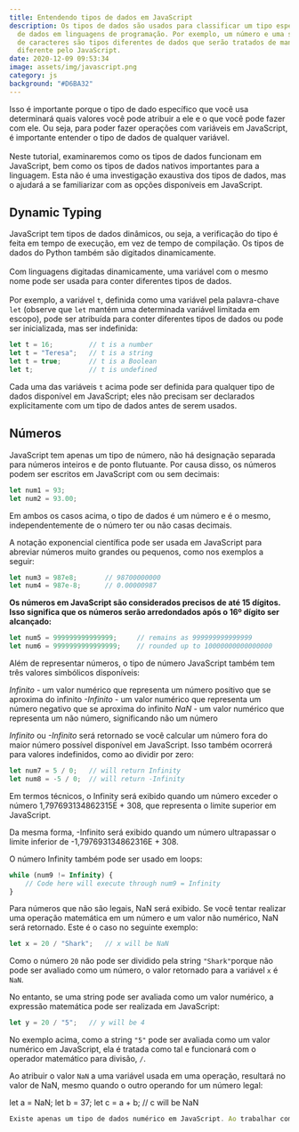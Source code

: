 ```yaml
---
title: Entendendo tipos de dados em JavaScript
description: Os tipos de dados são usados ​​para classificar um tipo específico
  de dados em linguagens de programação. Por exemplo, um número e uma sequência
  de caracteres são tipos diferentes de dados que serão tratados de maneira
  diferente pelo JavaScript.
date: 2020-12-09 09:53:34
image: assets/img/javascript.png
category: js
background: "#D6BA32"
---
```

Isso é importante porque o tipo de dado específico que você usa determinará quais valores você pode atribuir a ele e o que você pode fazer com ele. Ou seja, para poder fazer operações com variáveis ​​em JavaScript, é importante entender o tipo de dados de qualquer variável.\
\
Neste tutorial, examinaremos como os tipos de dados funcionam em JavaScript, bem como os tipos de dados nativos importantes para a linguagem. Esta não é uma investigação exaustiva dos tipos de dados, mas o ajudará a se familiarizar com as opções disponíveis em JavaScript.

## Dynamic Typing

JavaScript tem tipos de dados dinâmicos, ou seja, a verificação do tipo é feita em tempo de execução, em vez de tempo de compilação. Os tipos de dados do Python também são digitados dinamicamente. \
\
Com linguagens digitadas dinamicamente, uma variável com o mesmo nome pode ser usada para conter diferentes tipos de dados. \
\
Por exemplo, a variável `t`, definida como uma variável pela palavra-chave `let` (observe que `let` mantém uma determinada variável limitada em escopo), pode ser atribuída para conter diferentes tipos de dados ou pode ser inicializada, mas ser indefinida:

```javascript
let t = 16;         // t is a number
let t = "Teresa";   // t is a string
let t = true;       // t is a Boolean
let t;              // t is undefined
```

Cada uma das variáveis `t` acima pode ser definida para qualquer tipo de dados disponível em JavaScript; eles não precisam ser declarados explicitamente com um tipo de dados antes de serem usados.

## Números

JavaScript tem apenas um tipo de número, não há designação separada para números inteiros e de ponto flutuante. Por causa disso, os números podem ser escritos em JavaScript com ou sem decimais:

```javascript
let num1 = 93;
let num2 = 93.00;
```

Em ambos os casos acima, o tipo de dados é um número e é o mesmo, independentemente de o número ter ou não casas decimais.

A notação exponencial científica pode ser usada em JavaScript para abreviar números muito grandes ou pequenos, como nos exemplos a seguir:

```javascript
let num3 = 987e8;       // 98700000000
let num4 = 987e-8;      // 0.00000987
```

**Os números em JavaScript são considerados precisos de até 15 dígitos. Isso significa que os números serão arredondados após o 16º dígito ser alcançado:**

```javascript
let num5 = 999999999999999;     // remains as 999999999999999
let num6 = 9999999999999999;    // rounded up to 10000000000000000
```

Além de representar números, o tipo de número JavaScript também tem três valores simbólicos disponíveis:

*Infinito* - um valor numérico que representa um número positivo que se aproxima do infinito
*\-Infinito* - um valor numérico que representa um número negativo que se aproxima do infinito
*NaN* - um valor numérico que representa um não número, significando não um número

*Infinito* ou *\-Infinito* será retornado se você calcular um número fora do maior número possível disponível em JavaScript. Isso também ocorrerá para valores indefinidos, como ao dividir por zero:

```javascript
let num7 = 5 / 0;   // will return Infinity
let num8 = -5 / 0;  // will return -Infinity
```

Em termos técnicos, o Infinity será exibido quando um número exceder o número 1,797693134862315E + 308, que representa o limite superior em JavaScript.

Da mesma forma, -Infinito será exibido quando um número ultrapassar o limite inferior de -1,797693134862316E + 308.

O número Infinity também pode ser usado em loops:

```javascript
while (num9 != Infinity) {
    // Code here will execute through num9 = Infinity
}
```

Para números que não são legais, NaN será exibido. Se você tentar realizar uma operação matemática em um número e um valor não numérico, NaN será retornado. Este é o caso no seguinte exemplo:

```javascript
let x = 20 / "Shark";   // x will be NaN
```

Como o número `20` não pode ser dividido pela string `"Shark"`porque não pode ser avaliado como um número, o valor retornado para a variável `x` é `NaN`.

No entanto, se uma string pode ser avaliada como um valor numérico, a expressão matemática pode ser realizada em JavaScript:

```javascript
let y = 20 / "5";   // y will be 4
```

No exemplo acima, como a string `"5"` pode ser avaliada como um valor numérico em JavaScript, ela é tratada como tal e funcionará com o operador matemático para divisão, `/`.

Ao atribuir o valor `NaN` a uma variável usada em uma operação, resultará no valor de NaN, mesmo quando o outro operando for um número legal:

let a = NaN;
let b = 37;
let c = a + b;  // c will be NaN

```javascript
Existe apenas um tipo de dados numérico em JavaScript. Ao trabalhar com números, qualquer número inserido será interpretado como esse tipo de dado; você não é obrigado a declarar que tipo de tipo de dado está inserindo porque o JavaScript é declara dinamicamente.
```
